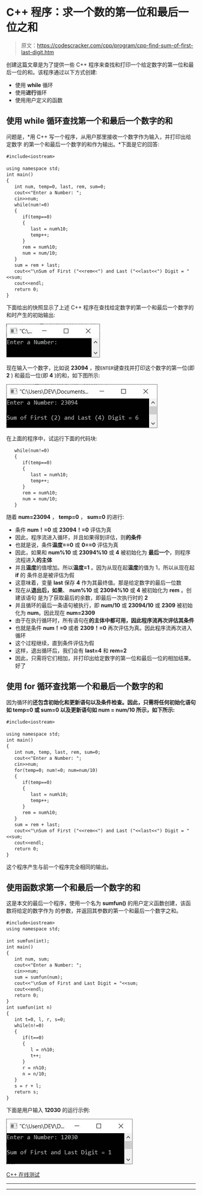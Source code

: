 # C++ 程序：求一个数的第一位和最后一位之和

> 原文：<https://codescracker.com/cpp/program/cpp-find-sum-of-first-last-digit.htm>

创建这篇文章是为了提供一些 C++ 程序来查找和打印一个给定数字的第一位和最后一位的和。该程序通过以下方式创建:

*   使用 **while** 循环
*   使用**进行**循环
*   使用用户定义的函数

## 使用 while 循环查找第一个和最后一个数字的和

问题是，*用 C++ 写一个程序，从用户那里接收一个数字作为输入，并打印出给定数字 的第一个和最后一个数字的和作为输出。*下面是它的回答:

```
#include<iostream>

using namespace std;
int main()
{
   int num, temp=0, last, rem, sum=0;
   cout<<"Enter a Number: ";
   cin>>num;
   while(num!=0)
   {
      if(temp==0)
      {
         last = num%10;
         temp++;
      }
      rem = num%10;
      num = num/10;
   }
   sum = rem + last;
   cout<<"\nSum of First ("<<rem<<") and Last ("<<last<<") Digit = "<<sum;
   cout<<endl;
   return 0;
}
```

下面给出的快照显示了上述 C++ 程序在查找给定数字的第一个和最后一个数字的和时产生的初始输出:

![c++ find sum of first and last digit of number](img/be217ba51374e6c28950d21bed8d91d7.png)

现在输入一个数字，比如说 **23094** ，按`ENTER`键查找并打印这个数字的第一位(即 **2** ) 和最后一位(即 **4** )的和，如下图所示:

![find sum of first and last digit c++](img/028dcca3e55e969efe1a30270e889f68.png)

在上面的程序中，试运行下面的代码块:

```
   while(num!=0)
   {
      if(temp==0)
      {
         last = num%10;
         temp++;
      }
      rem = num%10;
      num = num/10;
   }
```

随着 **num=23094** ， **temp=0** ， **sum=0** 的进行:

*   条件 **num！=0** 或 **23094！=0** 评估为真
*   因此，程序流进入循环，并且如果得到评估，则**的条件**
*   也就是说，条件**温度==0** 或 **0==0** 评估为真
*   因此，如果和 **num%10** 或 **23094%10** 或 **4** 被初始化为 **最后一个**，则程序流程进入**的主体**
*   并且**温度**的值增加。所以**温度=1** 。因为从现在起**温度**的值为 1，所以从现在起 **if** 的 条件总是被评估为假
*   这意味着，变量 **last** 保存 **4** 作为其最终值。那是给定数字的最后一位数
*   现在从**退出后，如果**、 **num%10** 或 **23094%10** 或 **4** 被初始化为 **rem** 。创建该语句 是为了获取最后的余数，即最后一次执行时的 **2**
*   并且循环的最后一条语句被执行，即 **num/10** 或 **23094/10** 或 **2309** 被初始化为 **num**。因此现在 **num=2309**
*   由于在执行循环时，所有语句在**的主体中都可用，因此程序流再次评估其条件**
*   也就是条件 **num！=0** 或者 **2309！=0** 再次评估为真。因此程序流再次进入 循环
*   这个过程继续，直到条件评估为假
*   这样，退出循环后，我们会有 **last=4** 和 **rem=2**
*   因此，只需将它们相加，并打印出给定数字的第一位和最后一位的相加结果。好了

## 使用 for 循环查找第一个和最后一个数字的和

因为循环的**还包含初始化和更新语句以及条件检查。因此，只需将任何初始化语句 如 **temp=0** 或 **sum=0** 以及更新语句如 **num = num/10** 所示，如下所示:**

```
#include<iostream>

using namespace std;
int main()
{
   int num, temp, last, rem, sum=0;
   cout<<"Enter a Number: ";
   cin>>num;
   for(temp=0; num!=0; num=num/10)
   {
      if(temp==0)
      {
         last = num%10;
         temp++;
      }
      rem = num%10;
   }
   sum = rem + last;
   cout<<"\nSum of First ("<<rem<<") and Last ("<<last<<") Digit = "<<sum;
   cout<<endl;
   return 0;
}
```

这个程序产生与前一个程序完全相同的输出。

## 使用函数求第一个和最后一个数字的和

这是本文的最后一个程序，使用一个名为 **sumfun()** 的用户定义函数创建，该函数将给定的数字作为 的参数，并返回其参数的第一个和最后一个数字之和。

```
#include<iostream>
using namespace std;

int sumfun(int);
int main()
{
   int num, sum;
   cout<<"Enter a Number: ";
   cin>>num;
   sum = sumfun(num);
   cout<<"\nSum of First and Last Digit = "<<sum;
   cout<<endl;
   return 0;
}
int sumfun(int n)
{
   int t=0, l, r, s=0;
   while(n!=0)
   {
      if(t==0)
      {
         l = n%10;
         t++;
      }
      r = n%10;
      n = n/10;
   }
   s = r + l;
   return s;
}
```

下面是用户输入 **12030** 的运行示例:

![find sum of first last digit using function c++](img/a1f393031275dba8f7b694f9c67a9027.png)

[C++ 在线测试](/exam/showtest.php?subid=3)

* * *

* * *
